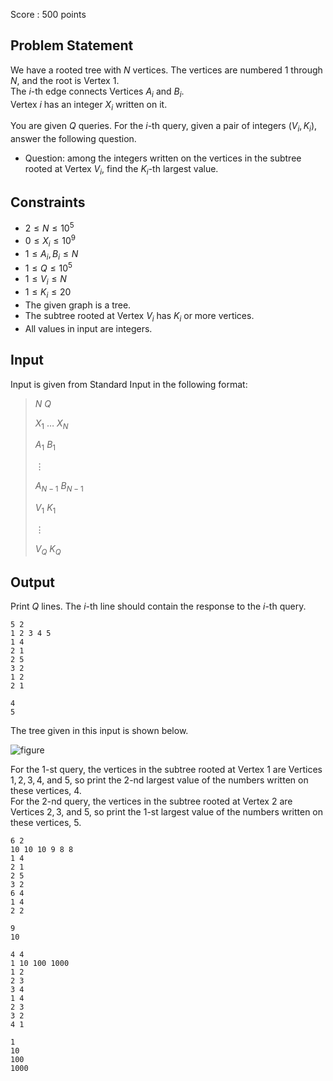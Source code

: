 Score : $500$ points

## Problem Statement

We have a rooted tree with $N$ vertices.  The vertices are numbered $1$ through $N$, and the root is Vertex $1$.<br>
The $i$-th edge connects Vertices $A_i$ and $B_i$.<br>
Vertex $i$ has an integer $X_i$ written on it.

You are given $Q$ queries.  For the $i$-th query, given a pair of integers $(V_i,K_i)$, answer the following question.

- Question: among the integers written on the vertices in the subtree rooted at Vertex $V_i$, find the $K_i$-th largest value.

## Constraints

- $2 \leq N \leq 10^5$
- $0\leq X_i\leq 10^9$
- $1\leq A_i,B_i\leq N$
- $1\leq Q \leq 10^5$
- $1\leq V_i\leq N$
- $1\leq K_i\leq 20$
- The given graph is a tree.
- The subtree rooted at Vertex $V_i$ has $K_i$ or more vertices.
- All values in input are integers.

## Input

Input is given from Standard Input in the following format:

> $N$ $Q$
> 
> $X_1$ $\ldots$ $X_N$
> 
> $A_1$ $B_1$
> 
> $\vdots$
> 
> $A_{N-1}$ $B_{N-1}$
> 
> $V_1$ $K_1$
> 
> $\vdots$
> 
> $V_Q$ $K_Q$

## Output

Print $Q$ lines.  The $i$-th line should contain the response to the $i$-th query.

```input1
5 2
1 2 3 4 5
1 4
2 1
2 5
3 2
1 2
2 1
```

```output1
4
5
```

The tree given in this input is shown below.

![figure](https://img.atcoder.jp/ghi/e2bc1237d64f79f33181e6f54c9f7ce7.png)

For the $1$-st query, the vertices in the subtree rooted at Vertex $1$ are Vertices $1, 2, 3, 4$, and $5$, so print the $2$-nd largest value of the numbers written on these vertices, $4$.<br>
For the $2$-nd query, the vertices in the subtree rooted at Vertex $2$ are Vertices $2, 3$, and $5$, so print the $1$-st largest value of the numbers written on these vertices, $5$.  

```input2
6 2
10 10 10 9 8 8
1 4
2 1
2 5
3 2
6 4
1 4
2 2
```

```output2
9
10
```

```input3
4 4
1 10 100 1000
1 2
2 3
3 4
1 4
2 3
3 2
4 1
```

```output3
1
10
100
1000
```